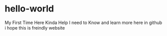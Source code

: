 # hello-world
My First Time Here Kinda Help
I need to Know and learn more here in github i hope this is freindly website

